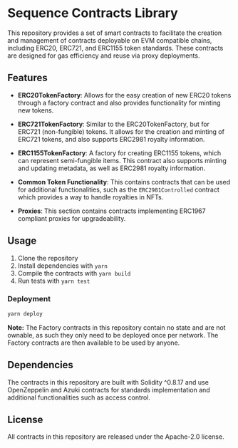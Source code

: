# Sequence Contracts Library

This repository provides a set of smart contracts to facilitate the creation and management of contracts deployable on EVM compatible chains, including ERC20, ERC721, and ERC1155 token standards. These contracts are designed for gas efficiency and reuse via proxy deployments.

## Features

* **ERC20TokenFactory**: Allows for the easy creation of new ERC20 tokens through a factory contract and also provides functionality for minting new tokens.

* **ERC721TokenFactory**: Similar to the ERC20TokenFactory, but for ERC721 (non-fungible) tokens. It allows for the creation and minting of ERC721 tokens, and also supports ERC2981 royalty information.

* **ERC1155TokenFactory**: A factory for creating ERC1155 tokens, which can represent semi-fungible items. This contract also supports minting and updating metadata, as well as ERC2981 royalty information.

* **Common Token Functionality**: This contains contracts that can be used for additional functionalities, such as the `ERC2981Controlled` contract which provides a way to handle royalties in NFTs.

* **Proxies**: This section contains contracts implementing ERC1967 compliant proxies for upgradeability.

## Usage

1. Clone the repository
2. Install dependencies with `yarn`
3. Compile the contracts with `yarn build`
4. Run tests with `yarn test`

### Deployment

```sh
yarn deploy
```

**Note:** The Factory contracts in this repository contain no state and are not ownable, as such they only need to be deployed once per network. The Factory contracts are then available to be used by anyone.

## Dependencies

The contracts in this repository are built with Solidity ^0.8.17 and use OpenZeppelin and Azuki contracts for standards implementation and additional functionalities such as access control.

## License

All contracts in this repository are released under the Apache-2.0 license.
